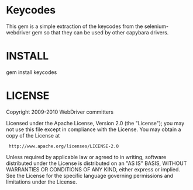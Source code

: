 # Keycodes

This gem is a simple extraction of the keycodes from the selenium-webdriver gem
so that they can be used by other capybara drivers.

# INSTALL

gem install keycodes

# LICENSE

Copyright 2009-2010 WebDriver committers

Licensed under the Apache License, Version 2.0 (the "License");
you may not use this file except in compliance with the License.
You may obtain a copy of the License at

     http://www.apache.org/licenses/LICENSE-2.0

Unless required by applicable law or agreed to in writing, software
distributed under the License is distributed on an "AS IS" BASIS,
WITHOUT WARRANTIES OR CONDITIONS OF ANY KIND, either express or implied.
See the License for the specific language governing permissions and
limitations under the License.
